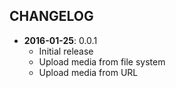 CHANGELOG
---------
- **2016-01-25**: 0.0.1
  - Initial release
  - Upload media from file system
  - Upload media from URL
